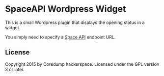 # SpaceAPI Wordpress Widget

This is a small Wordpress plugin that displays the opening status in a widget.

You simply need to specify a [Space API](http://spaceapi.net/) endpoint URL.

## License

Copyright 2015 by Coredump hackerspace. Licensed under the GPL version 3 or later.
